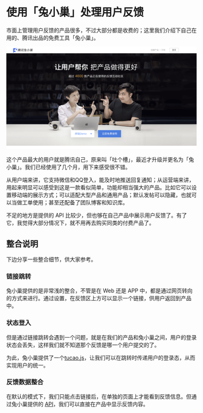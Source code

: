 # 使用「兔小巢」处理用户反馈

市面上管理用户反馈的产品很多，不过大部分都是收费的；这里我们介绍下自己在用的、腾讯出品的免费工具「兔小巢」。

![picture 41](images/9572f9155ff6e9695889a15e4deb94f8aab726f5658ae3ad652559c2f0b79877.png)  

这个产品最大的用户就是腾讯自己，原来叫「吐个槽」，最近才升级并更名为「兔小巢」。我们已经使用了几个月，用下来感受很不错。

从用户端来讲，它支持微信和QQ登入，能及时地推送回复通知；从运营端来讲，用起来明显可以感受到这是一款看似简单，功能却相当强大的产品。比如它可以设置移动端的展示方式；可以适配大型产品和通用产品；默认发帖可以隐藏，也就可以当做工单使用；甚至还配备了团队博客和知识库。

不足的地方是提供的 API 比较少，但也够在自己产品中展示用户反馈了。有了它，我觉得大部分情况下，就不用再去购买同类的付费产品了。

## 整合说明

下边分享一些整合细节，供大家参考。

### 链接跳转

兔小巢提供的是非常浅的整合，不管是在 Web 还是 APP 中，都是通过网页转向的方式来进行。通过设置，在反馈区上方可以显示一个链接，供用户返回到产品中。

### 状态登入

但是通过链接跳转会遇到一个问题，就是在我们的产品和兔小巢之间，用户的登录状态会丢失，这样我们就不知道那个反馈是哪一个用户提交的了。

为此，兔小巢提供了一个[tucao.js](https://txc.qq.com/helper/configLogonState)，让我们可以在跳转时传递用户的登录态，从而实现用户的统一。

### 反馈数据整合

在默认的模式下，我们只能点击链接后，在单独的页面上才能看到反馈信息。但通过兔小巢提供的 [API](https://txc.qq.com/helper/usrFetchAPIGuide)，我们可以直接在产品中显示反馈内容。